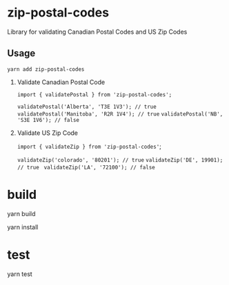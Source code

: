 # zip-postal-codes

Library for validating Canadian Postal Codes and US Zip Codes

## Usage

`yarn add zip-postal-codes`

1. Validate Canadian Postal Code

   `import { validatePostal } from 'zip-postal-codes';`

   `validatePostal('Alberta', 'T3E 1V3'); // true`
   `validatePostal('Manitoba', 'R2R 1V4'); // true`
   `validatePostal('NB', 'S3E 1V6'); // false`

2. Validate US Zip Code

   `import { validateZip } from 'zip-postal-codes'`;

   `validateZip('colorado', '80201'); // true`
   `validateZip('DE', 19901); // true `
   `validateZip('LA', '72100'); // false`

# build

yarn build

yarn install

# test

yarn test
